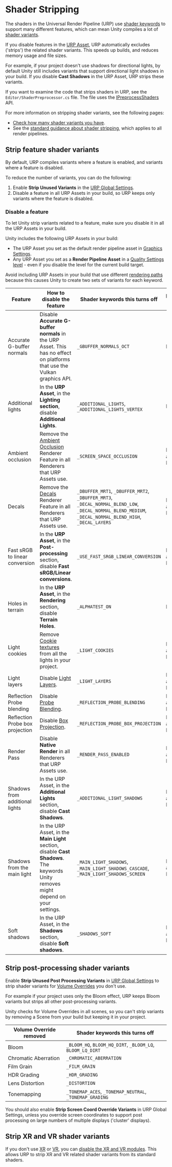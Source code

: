 # Shader Stripping

The shaders in the Universal Render Pipeline (URP) use [shader keywords](https://docs.unity3d.com/Manual/shader-keywords) to support many different features, which can mean Unity compiles a lot of [shader variants](https://docs.unity3d.com/Manual/shader-variants).

If you disable features in the [URP Asset](universalrp-asset.md), URP automatically excludes ('strips') the related shader variants. This speeds up builds, and reduces memory usage and file sizes.

For example, if your project doesn't use shadows for directional lights, by default Unity still includes variants that support directional light shadows in your build. If you disable **Cast Shadows** in the URP Asset, URP strips these variants.

If you want to examine the code that strips shaders in URP, see the `Editor/ShaderPreprocessor.cs` file. The file uses the [IPreprocessShaders](https://docs.unity3d.com/ScriptReference/Build.IPreprocessShaders.html) API.

For more information on stripping shader variants, see the following pages:

- [Check how many shader variants you have](https://docs.unity3d.com/Manual/shader-how-many-variants.html).
- See the [standard guidance about shader stripping](https://docs.unity3d.com/Manual/shader-variant-stripping.html), which applies to all render pipelines.

## Strip feature shader variants

By default, URP compiles variants where a feature is enabled, and variants where a feature is disabled.

To reduce the number of variants, you can do the following:

1. Enable **Strip Unused Variants** in the [URP Global Settings](urp-global-settings.md).
2. Disable a feature in all URP Assets in your build, so URP keeps only variants where the feature is disabled.

### Disable a feature

To let Unity strip variants related to a feature, make sure you disable it in all the URP Assets in your build.

Unity includes the following URP Assets in your build:

- The URP Asset you set as the default render pipeline asset in [Graphics Settings](https://docs.unity3d.com/Manual/class-GraphicsSettings.html).
- Any URP Asset you set as a **Render Pipeline Asset** in a [Quality Settings level](https://docs.unity3d.com/Manual/class-QualitySettings.html) - even if you disable the level for the current build target.

Avoid including URP Assets in your build that use different [rendering paths](urp-universal-renderer.html#rendering-path-comparison) because this causes Unity to create two sets of variants for each keyword.

| **Feature** | **How to disable the feature** | **Shader keywords this turns off** | **Rendering Path** |
| - | - | - | - |
| Accurate G-buffer normals | Disable **Accurate G-buffer normals** in the URP Asset. This has no effect on platforms that use the Vulkan graphics API. | `_GBUFFER_NORMALS_OCT` | Deferred |
| Additional lights | In the **URP Asset**, in the **Lighting section**, disable **Additional Lights**. | `_ADDITIONAL_LIGHTS`, `_ADDITIONAL_LIGHTS_VERTEX` | Forward |
| Ambient occlusion | Remove the [Ambient Occlusion](post-processing-ssao.html) Renderer Feature in all Renderers that URP Assets use. | `_SCREEN_SPACE_OCCLUSION` | Forward and Deferred |
| Decals | Remove the [Decals](renderer-feature-decal.html) Renderer Feature in all Renderers that URP Assets use. |  `_DBUFFER_MRT1`, `_DBUFFER_MRT2`, `_DBUFFER_MRT3`, `_DECAL_NORMAL_BLEND_LOW`, `_DECAL_NORMAL_BLEND_MEDIUM`, `_DECAL_NORMAL_BLEND_HIGH`,  `_DECAL_LAYERS` | Forward and Deferred |
| Fast sRGB to linear conversion | In the **URP Asset**, in the **Post-processing** section, disable **Fast sRGB/Linear conversions**. | `_USE_FAST_SRGB_LINEAR_CONVERSION` | Forward and Deferred |
| Holes in terrain | In the **URP Asset**, in the **Rendering** section, disable **Terrain Holes**. | `_ALPHATEST_ON` | Forward |
| Light cookies | Remove [Cookie textures](https://docs.unity3d.com/Manual/Cookies.html) from all the lights in your project. | `_LIGHT_COOKIES` | Forward and Deferred |
| Light layers | Disable [Light Layers](features/light-layers.md). | `_LIGHT_LAYERS` | Forward and Deferred |
| Reflection Probe blending | Disable [Probe Blending](lighting/reflection-probes.html#configuring-reflection-probe-settings). | `_REFLECTION_PROBE_BLENDING` | Forward and Deferred |
| Reflection Probe box projection | Disable [Box Projection](lighting/reflection-probes.html#configuring-reflection-probe-settings). | `_REFLECTION_PROBE_BOX_PROJECTION` | Forward and Deferred |
| Render Pass | Disable **Native Render** in all Renderers that URP Assets use. | `_RENDER_PASS_ENABLED` | Forward and Deferred |
| Shadows from additional lights | In the URP Asset, in the **Additional Lights** section, disable **Cast Shadows**. | `_ADDITIONAL_LIGHT_SHADOWS` | Forward and Deferred |
| Shadows from the main light | In the URP Asset, in the **Main Light** section, disable **Cast Shadows**. The keywords Unity removes might depend on your settings. | `_MAIN_LIGHT_SHADOWS`, `_MAIN_LIGHT_SHADOWS_CASCADE`, `_MAIN_LIGHT_SHADOWS_SCREEN` | Forward and Deferred |
| Soft shadows | In the URP Asset, in the **Shadows** section, disable **Soft shadows**. | `_SHADOWS_SOFT` | Forward and Deferred |

## Strip post-processing shader variants

Enable **Strip Unused Post Processing Variants** in [URP Global Settings](urp-global-settings.md) to strip shader variants for [Volume Overrides](VolumeOverrides.md) you don't use.

For example if your project uses only the Bloom effect, URP keeps Bloom variants but strips all other post-processing variants.

Unity checks for Volume Overrides in all scenes, so you can't strip variants by removing a Scene from your build but keeping it in your project.

| **Volume Override removed** | **Shader keywords this turns off** |
| - | - |
| Bloom | `_BLOOM_HQ`, `BLOOM_HQ_DIRT`, `_BLOOM_LQ`, `BLOOM_LQ_DIRT` |
| Chromatic Aberration | `_CHROMATIC_ABERRATION` |
| Film Grain | `_FILM_GRAIN` |
| HDR Grading | `_HDR_GRADING` |
| Lens Distortion | `_DISTORTION` |
| Tonemapping | `_TONEMAP_ACES`, `_TONEMAP_NEUTRAL`, `_TONEMAP_GRADING` |

You should also enable **Strip Screen Coord Override Variants** in URP Global Settings, unless you override screen coordinates to support post processing on large numbers of multiple displays ('cluster' displays).

## Strip XR and VR shader variants

If you don't use [XR](https://docs.unity3d.com/Manual/XR.html) or [VR](https://docs.unity3d.com/Manual/VROverview.html), you can [disable the XR and VR modules](https://docs.unity3d.com/Documentation/Manual/upm-ui.html). This allows URP to strip XR and VR related shader variants from its standard shaders.